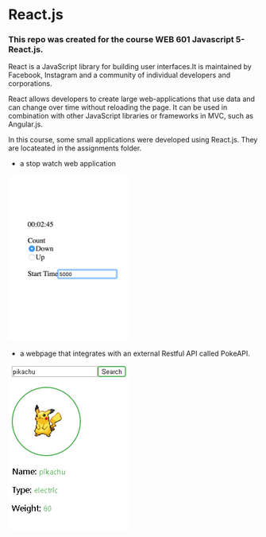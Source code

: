 # React.js
### This repo was created for the course WEB 601 Javascript 5-React.js.

React is a JavaScript library for building user interfaces.It is maintained by Facebook, Instagram and a community of individual developers and corporations.

React allows developers to create large web-applications that use data and can change over time without reloading the page. It can be used in combination with other JavaScript libraries or frameworks in MVC, such as Angular.js.

In this course, some small applications were developed using React.js. They are locateated in the assignments folder.

* a stop watch web application

![Stop Watch](/images/stopWatch.png)
    
* a webpage that integrates with an external Restful API called PokeAPI.

![API](/images/pokemonAPI.png)

